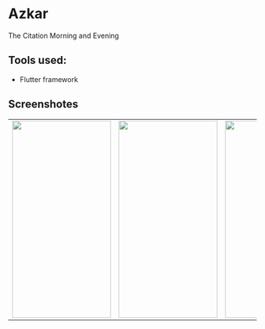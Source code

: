 # Azkar
The Citation  Morning and Evening  

## Tools used:

* Flutter framework

## Screenshotes
<table>
  <tr>
 <td> <img src="https://user-images.githubusercontent.com/52568588/161577178-140e4416-ec6d-4411-ae6b-8435d3658652.png"  width="200" height="400" />
    </td>
     <td> <img src="https://user-images.githubusercontent.com/52568588/161579035-d076f956-e4e5-490a-ac15-b22199115860.png"  width="200" height="400" />
    </td>
      <td> <img src="https://user-images.githubusercontent.com/52568588/161579280-201cbd55-2fee-4832-9955-3c0ece6ce6c0.png"  width="200" height="400" />
    </td>
 </tr>
 
 
</table>
